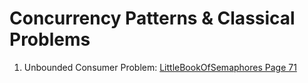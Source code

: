 # Concurrency Patterns & Classical Problems

1. Unbounded Consumer Problem: [LittleBookOfSemaphores Page 71](https://greenteapress.com/semaphores/LittleBookOfSemaphores.pdf)
